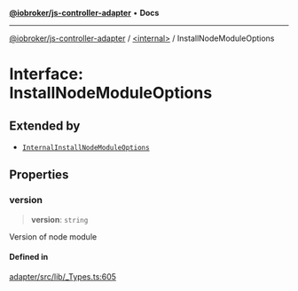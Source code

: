 [**@iobroker/js-controller-adapter**](../../README.md) • **Docs**

***

[@iobroker/js-controller-adapter](../../globals.md) / [\<internal\>](../README.md) / InstallNodeModuleOptions

# Interface: InstallNodeModuleOptions

## Extended by

- [`InternalInstallNodeModuleOptions`](InternalInstallNodeModuleOptions.md)

## Properties

### version

> **version**: `string`

Version of node module

#### Defined in

[adapter/src/lib/\_Types.ts:605](https://github.com/ioBroker/ioBroker.js-controller/blob/a32b7b151b5fe0ae96a8a5f086299f18b48e287b/packages/adapter/src/lib/_Types.ts#L605)

